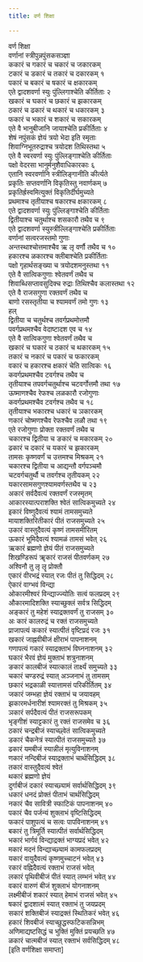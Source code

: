 ```yaml
---
title: वर्ण शिक्षा

---
```

वर्ण शिक्षा  
वर्णानां स्त्रीपुन्नपुंसकसञ्ज्ञा  
ककारं च गकारं च चकारं च जकारकम्  
टकारं च डकारं च तकारं च दकारकम् १  
पकारं च बकारं च षकारं च क्षकारकम्  
एते द्वादशवर्णा स्युः पुंल्लिगाश्चेति कीर्तिताः २  
खकारं च घकारं च छकारं च झकारकम्  
ठकारं च ढकारं च थकारं च धकारकम् ३  
फकारं च भकारं च शकारं च सकारकम्  
एते वै भानुबीजानि जायाश्चेति प्रकीर्तिताः ४  
शेषं नपुंसकं ज्ञेयं त्रयो भेदा इति स्मृताः  
शिवाग्निभूतरुद्राश्च त्रयोदश तिथिस्तथा ५  
एते वै स्वरवर्णा स्युः पुंल्लिङ्गाश्चेति कीर्तिताः  
पक्षो वेदरसा भानुर्मनुशैवाधिकारकाः ६  
एतानि स्वरवर्णानि स्त्रीलिङ्गानीति कीर्त्यते  
प्रकृतिः सप्तवर्णानि विकृतिस्तु नवार्णकम् ७  
प्रकृतिर्ह्रस्वमित्युक्तं विकृतिर्दीर्घमुच्यते  
प्रथमाश्च तृतीयाश्च षकारश्च क्षकारकम् ८  
एते द्वादशवर्णा स्युः पुंल्लिङ्गाश्चेति कीर्तिताः  
द्वितीयाश्च चतुर्थाश्च शसकारौ तथैव च ९  
एते द्वादशवर्णा स्युस्त्रील्लिङ्गाश्चेति प्रकीर्तिताः  
वर्णानां सत्वरजस्तमो गुणाः  
अन्तस्थाश्चोत्तमाश्चैव ऋ लृ वर्णौ तथैव च १०  
हकारश्च ळकारश्च क्लीबाश्चेति प्रकीर्तिताः  
पक्षो गृहार्थसङ्ख्या च त्रयोदशमनुस्तथा ११  
एते वै सात्विकगुणाः श्वेतवर्णं तथैव च  
शिवाब्धिसप्तावसुदिक्च रुद्राः तिथिश्चैव कलास्तथा १२  
एते वै राजसगुणा रक्तवर्णं तथैव च  
बाणो रसस्तृतीया च श्यामवर्णं तमो गुणः १३  
हल्  
द्वितीया च चतुर्थश्च तवर्गप्रथमोत्तमौ  
पवर्गप्रथमश्चैव वेदाष्टादश एव च १४  
एते वै सात्विकगुणा श्वेतवर्णं तथैव च  
खकारं च घकारं च ठकारं च थकारकम् १५  
तकारं च नकारं च पकारं च फकारकम्  
वकारं च हकारश्च क्षकारं चेति सात्विकः १६  
कवर्गप्रथमश्चैव टवर्गश्च तथैव च  
तृतीयाश्च तपवर्गचतुर्थाश्च चटवर्गोत्तमौ तथा १७  
ऊष्माणश्चैव रेफश्च लळकारौ रजोगुणाः  
कवर्गप्रथमश्चैव टवर्गश्च तथैव च १८  
तृतीयाश्च भकारश्च धकारं च ञकारकम्  
णकारं चोष्मणश्चैव रेफश्चैव लळौ तथा १९  
एते रजोगुणाः प्रोक्ता रक्तवर्णं तथैव च  
चकारश्च द्वितीया च ङकारं च मकारकम् २०  
ढकारं च दकारं च यकारं च झकारकम्  
तामसः कृष्णवर्णं च उत्तमश्च मिश्रकम् २१  
चकारश्च द्वितीया च आद्यन्तौ वर्गपञ्चमौ  
चटवर्गचतुर्थौ च तवर्गश्च तृतीयकम् २२  
यकारसामसगुणश्यामवर्णस्तथैव च २३  
अकारं सर्वदैवत्यं रक्तवर्णं रजस्मृतम्  
आकारस्यात्पराशक्ति श्वेतं सात्विकमुच्यते २४  
इकारं विष्णुदैवत्यं श्यामं तामसमुच्यते  
मायाशक्तिरितीकारं पीतं राजसमुच्यते २५  
उकारं वास्तुदैवत्यं कृष्णं तामसमीरितम्  
ऊकारं भूमिदैवत्यं श्यामळं तामसं भवेत् २६  
ऋकारं ब्रह्मणो ज्ञेयं पीतं राजसमुच्यते  
शिखण्डिरूपं ॠकारं राजसं पीतवर्णकम् २७  
अश्विनौ तु लृ लॄ प्रोक्तौ  
एकारं वीरभद्रं स्यात् रजः पीतं तु सिद्धिदम् २८  
ऐकारं वाग्भवं विन्द्या  
ओकारमीश्वरं विन्द्याज्ज्योतिः सत्वं फलप्रदम् २९  
औकारमादिशक्ति स्याच्छुक्लं सर्वत्र सिद्धिदम्  
अङ्कारं तु महेशं स्याद्रक्तवर्णं तु राजसम् ३०  
अः कारं कालरुद्रं च रक्तं राजसमुच्यते  
प्राजापत्यं ककारं स्यात्पीतं वृष्टिप्रदं रजः ३१  
खकारं जाह्नवीबीजं क्षीराभं पापनाशनम्  
गणापत्यं गकारं स्याद्रक्ताभं विघ्ननाशनम् ३२  
घकारं भैरवं ज्ञेयं मुक्ताभं शत्रुनाशनम्  
ङकारं कालबीजं स्यात्कालं तार्क्ष्यं समुच्यते ३३  
चकारं चण्डरुद्रं स्यात् अञ्जनाभं तु तामसम्  
छकारं भद्रकाळी स्यात्तामसं परिकीर्तितम् ३४  
जकारं जम्भहा ज्ञेयं रक्ताभं च जयावहम्  
झकारमर्धनारीशं श्यामरक्तं तु मिश्रकम् ३५  
ञकारं सर्पदैवत्यं पीतं राजसरूपकम्  
भृङ्गीशं स्याट्टकारं तु रक्तं राजसमेव च ३६  
ठकारं चन्द्रबीजं स्याच्छ्वेतं सात्विकमुच्यते  
डकारं चैकनेत्रं स्यात्पीतं राजसमुच्यते ३७  
ढकारं यमबीजं स्यान्नीलं मृत्युविनाशनम्  
णकारं नन्दिबीजं स्याद्रक्ताभं चार्थसिद्धिदम् ३८  
तकारं वास्तुदैवत्यं श्वेतं  
थकारं ब्रह्मणो ज्ञेयं  
दुर्गाबीजं दकारं स्याच्छ्यामं सर्वार्थसिद्धिदम् ३९  
धकारं धनदं प्रोक्तं पीताभं चार्थसिद्धिदम्  
नकारं चैव सावित्री स्फाटिकं पापनाशनम् ४०  
पकारं चैव पर्जन्यं शुक्लाभं वृष्टिसिद्धिदम्  
फकारं पाशुपत्यं च सत्वः पापविनाशनम् ४१  
बकारं तु त्रिमूर्ति स्यात्पीतं सर्वार्थसिद्धिदम्  
भकारं भार्गवं विन्द्याद्रक्तं भाग्यप्रदं भवेत् ४२  
मकारं मदनं विन्द्याच्छ्यामं कामफलप्रदम्  
यकारं वायुदैवत्यं कृष्णमुच्चाटनं भवेत् ४३  
रकारं वह्निदैवत्यं रक्ताभं राजसं भवेत्  
लकारं पृथिवीबीजं पीतं स्यात् लम्भनं भवेत् ४४  
वकारं वारुणं बीजं शुक्लाभं योगनाशनम्  
लक्ष्मीबीजं शकारं स्यात् हेमाभं राजसं भवेत् ४५  
षकारं द्वादशात्मं स्यात् रक्ताभं तु जयप्रदम्  
सकारं शक्तिबीजं स्याद्रक्तं स्थितिकरं भवेत् ४६  
हकारं शिवबीजं स्याच्छुद्धस्फटिकसन्निभम्  
अणिमाद्यष्टसिद्धं च भुक्तिं मुक्तिं प्रयच्छति ४७  
ळकारं चात्मबीजं स्यात् रक्ताभं सर्वसिद्धिदम् ४८  
                         [इति वर्णशिक्षा समाप्ता]